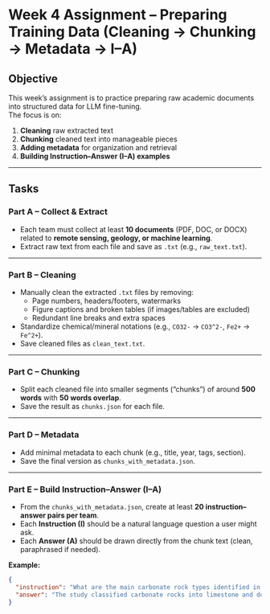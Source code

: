# Week 4 Assignment – Preparing Training Data (Cleaning → Chunking → Metadata → I–A)

## Objective
This week’s assignment is to practice preparing raw academic documents into structured data for LLM fine-tuning.  
The focus is on:  
1. **Cleaning** raw extracted text  
2. **Chunking** cleaned text into manageable pieces  
3. **Adding metadata** for organization and retrieval  
4. **Building Instruction–Answer (I–A) examples**  

---

## Tasks

### Part A – Collect & Extract
- Each team must collect at least **10 documents** (PDF, DOC, or DOCX) related to **remote sensing, geology, or machine learning**.  
- Extract raw text from each file and save as `.txt` (e.g., `raw_text.txt`).  

---

### Part B – Cleaning
- Manually clean the extracted `.txt` files by removing:
  - Page numbers, headers/footers, watermarks  
  - Figure captions and broken tables (if images/tables are excluded)  
  - Redundant line breaks and extra spaces  
- Standardize chemical/mineral notations (e.g., `CO32-` → `CO3^2-`, `Fe2+` → `Fe^2+`).  
- Save cleaned files as `clean_text.txt`.

---

### Part C – Chunking
- Split each cleaned file into smaller segments (“chunks”) of around **500 words** with **50 words overlap**.  
- Save the result as `chunks.json` for each file.  

---

### Part D – Metadata
- Add minimal metadata to each chunk (e.g., title, year, tags, section).  
- Save the final version as `chunks_with_metadata.json`.  

---

### Part E – Build Instruction–Answer (I–A)
- From the `chunks_with_metadata.json`, create at least **20 instruction–answer pairs per team**.  
- Each **Instruction (I)** should be a natural language question a user might ask.  
- Each **Answer (A)** should be drawn directly from the chunk text (clean, paraphrased if needed).  

**Example:**
```json
{
  "instruction": "What are the main carbonate rock types identified in the study?",
  "answer": "The study classified carbonate rocks into limestone and dolostone, with marble and impure limestone merged into the limestone category for mapping."
}

